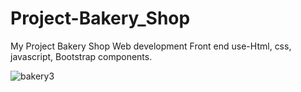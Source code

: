 # Project-Bakery_Shop
My Project Bakery Shop Web development Front end use-Html, css, javascript, Bootstrap components.


![bakery3](https://github.com/user-attachments/assets/715d9de5-2dc0-4b4d-84c5-7abab1d881d5)
